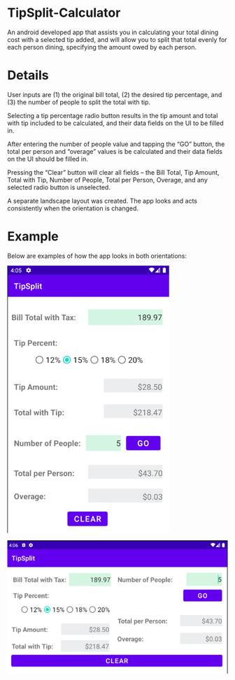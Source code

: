 # TipSplit-Calculator
An android developed app that assists you in calculating your total dining cost with a selected tip added, and will allow you to split that total evenly for each person dining, specifying the amount owed by each person.

# Details
User inputs are (1) the original bill total, (2) the desired tip percentage, and (3) the number of people to split the total with tip.

Selecting a tip percentage radio button results in the tip amount and total with tip included to be calculated, and their data fields on the UI to be filled in.

After entering the number of people value and tapping the “GO” button, the total per person and “overage” values is be calculated and their data fields on the UI should be filled in.

Pressing the “Clear” button will clear all fields – the Bill Total, Tip Amount, Total with Tip, Number of People, Total per Person, Overage, and any selected radio button is unselected.

A separate landscape layout was created. The app looks and acts consistently when the orientation is changed.

# Example
Below are examples of how the app looks in both orientations:

![Screenshot 2021-12-17 160536.png](https://github.com/angmadera/images/blob/main/Screenshot%202021-12-17%20160536.png?raw=true)

![Screenshot 2021-12-17 160702.png](https://github.com/angmadera/images/blob/main/Screenshot%202021-12-17%20160702.png?raw=true)

